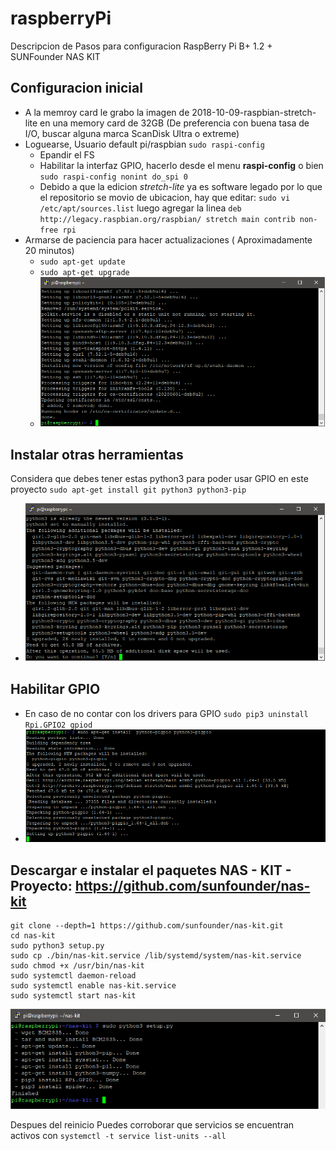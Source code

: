 # raspberryPi
Descripcion de Pasos para configuracion RaspBerry Pi B+ 1.2 + SUNFounder NAS KIT

## Configuracion inicial
- A la memroy card le grabo la imagen de 2018-10-09-raspbian-stretch-lite en una memory card de 32GB (De preferencia con buena tasa de I/O, buscar alguna marca ScanDisk Ultra o extreme)
- Loguearse, Usuario default pi/raspbian `sudo raspi-config`
  - Epandir el FS
  - Habilitar la interfaz GPIO, hacerlo desde el menu **raspi-config** o bien `sudo raspi-config nonint do_spi 0`
  - Debido a que la edicion *stretch-lite* ya es software legado por lo que el repositorio se movio de ubicacion, hay que editar: `sudo vi /etc/apt/sources.list` luego agregar la linea `deb http://legacy.raspbian.org/raspbian/ stretch main contrib non-free rpi`
- Armarse de paciencia para hacer actualizaciones ( Aproximadamente 20 minutos)
  - `sudo apt-get update`
  - `sudo apt-get upgrade`
  - ![Instalacion en exito](imagenes/updateRaspbian.png)

## Instalar otras herramientas
Considera que debes tener estas python3 para poder usar GPIO en este proyecto `sudo apt-get install git python3 python3-pip`
- ![Instalacion en exito](imagenes/installGitRaspbian.png)

## Habilitar GPIO
- En caso de no contar con los drivers para GPIO `sudo pip3 uninstall Rpi.GPIO2 gpiod`
- ![Instalacion en exito](imagenes/installGPIO.png)

## Descargar e instalar el paquetes NAS - KIT - Proyecto: https://github.com/sunfounder/nas-kit
```
git clone --depth=1 https://github.com/sunfounder/nas-kit.git
cd nas-kit
sudo python3 setup.py
sudo cp ./bin/nas-kit.service /lib/systemd/system/nas-kit.service
sudo chmod +x /usr/bin/nas-kit
sudo systemctl daemon-reload
sudo systemctl enable nas-kit.service
sudo systemctl start nas-kit
```
![Instalacion en exito](imagenes/install-exito.png)

Despues del reinicio Puedes corroborar que servicios se encuentran activos con `systemctl -t service list-units --all`

